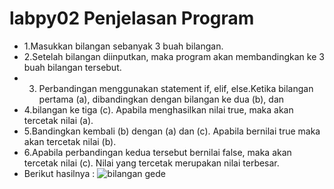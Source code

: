 # labpy02 Penjelasan Program
* 1.Masukkan bilangan sebanyak 3 buah bilangan.
* 2.Setelah bilangan diinputkan, maka program akan membandingkan ke 3 buah bilangan tersebut.
* 3. Perbandingan menggunakan statement if, elif, else.Ketika bilangan pertama (a), dibandingkan dengan bilangan ke dua (b), dan 
* 4.bilangan ke tiga (c). Apabila menghasilkan nilai true, maka akan tercetak nilai (a).
* 5.Bandingkan kembali (b) dengan (a) dan (c). Apabila bernilai true maka akan tercetak nilai (b).
* 6.Apabila perbandingan kedua tersebut bernilai false, maka akan tercetak nilai (c). Nilai yang tercetak merupakan nilai terbesar.
* Berikut hasilnya : 
![bilangan gede](https://user-images.githubusercontent.com/57026867/68014300-bc53b180-fcc1-11e9-87ab-ce8683869db6.png)
